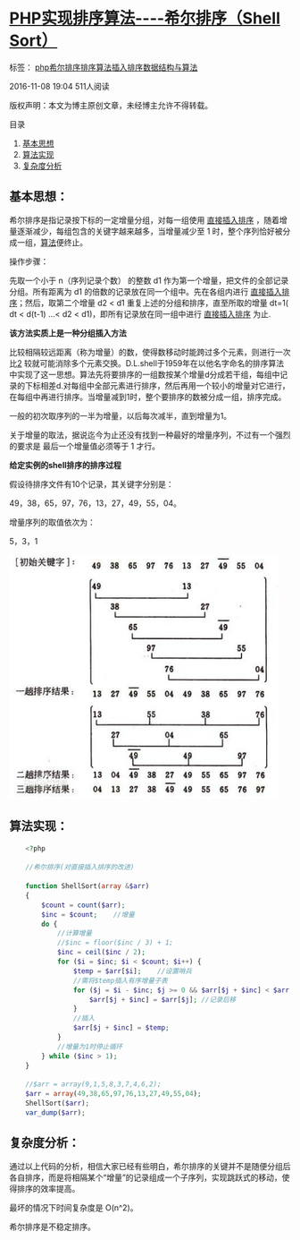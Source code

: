 # [PHP实现排序算法----希尔排序（Shell Sort）][0]

 标签： [php][1][希尔排序][2][排序算法][3][插入排序][4][数据结构与算法][5]

 2016-11-08 19:04  511人阅读  


版权声明：本文为博主原创文章，未经博主允许不得转载。

 目录

1. [基本思想][11]
1. [算法实现][12]
1. [复杂度分析][13]

## 基本思想：

希尔排序是指记录按下标的一定增量分组，对每一组使用 [直接插入排序][14] ，随着增量逐渐减少，每组包含的关键字越来越多，当增量减少至 1 时，整个序列恰好被分成一组，[算法][15]便终止。

操作步骤：

先取一个小于 n（序列记录个数） 的整数 d1 作为第一个增量，把文件的全部记录分组。所有距离为 d1 的倍数的记录放在同一个组中。先在各组内进行 [直接插入排序][14]；然后，取第二个增量 d2 < d1 重复上述的分组和排序，直至所取的增量 dt=1( dt < d(t-1) …< d2 < d1)，即所有记录放在同一组中进行 [直接插入排序][14] 为止.

**该方法实质上是一种分组插入方法**

比较相隔较远距离（称为增量）的数，使得数移动时能跨过多个元素，则进行一次比[2] 较就可能消除多个元素交换。D.L.shell于1959年在以他名字命名的排序算法中实现了这一思想。算法先将要排序的一组数按某个增量d分成若干组，每组中记录的下标相差d.对每组中全部元素进行排序，然后再用一个较小的增量对它进行，在每组中再进行排序。当增量减到1时，整个要排序的数被分成一组，排序完成。

一般的初次取序列的一半为增量，以后每次减半，直到增量为1。

关于增量的取法，据说迄今为止还没有找到一种最好的增量序列，不过有一个强烈的要求是 最后一个增量值必须等于 1 才行。

**给定实例的shell排序的排序过程**

假设待排序文件有10个记录，其关键字分别是：

49，38，65，97，76，13，27，49，55，04。

增量序列的取值依次为：

5，3，1

![这里写图片描述][16]

## 算法实现：
```php
    <?php
    
    //希尔排序(对直接插入排序的改进)
    
    function ShellSort(array &$arr)
    {
        $count = count($arr);
        $inc = $count;    //增量
        do {
            //计算增量
            //$inc = floor($inc / 3) + 1;
            $inc = ceil($inc / 2);
            for ($i = $inc; $i < $count; $i++) {
                $temp = $arr[$i];    //设置哨兵
                //需将$temp插入有序增量子表
                for ($j = $i - $inc; $j >= 0 && $arr[$j + $inc] < $arr[$j]; $j -= $inc) {
                    $arr[$j + $inc] = $arr[$j]; //记录后移
                }
                //插入
                $arr[$j + $inc] = $temp;
            }
            //增量为1时停止循环
        } while ($inc > 1);
    }
    
    //$arr = array(9,1,5,8,3,7,4,6,2);
    $arr = array(49,38,65,97,76,13,27,49,55,04);
    ShellSort($arr);
    var_dump($arr);
```

## 复杂度分析：

通过以上代码的分析，相信大家已经有些明白，希尔排序的关键并不是随便分组后各自排序，而是将相隔某个“增量”的记录组成一个子序列，实现跳跃式的移动，使得排序的效率提高。

最坏的情况下时间复杂度是 O(n^2)。

希尔排序是不稳定排序。

[0]: http://www.csdn.net/baidu_30000217/article/details/53084546
[1]: http://www.csdn.net/tag/php
[2]: http://www.csdn.net/tag/%e5%b8%8c%e5%b0%94%e6%8e%92%e5%ba%8f
[3]: http://www.csdn.net/tag/%e6%8e%92%e5%ba%8f%e7%ae%97%e6%b3%95
[4]: http://www.csdn.net/tag/%e6%8f%92%e5%85%a5%e6%8e%92%e5%ba%8f
[5]: http://www.csdn.net/tag/%e6%95%b0%e6%8d%ae%e7%bb%93%e6%9e%84%e4%b8%8e%e7%ae%97%e6%b3%95
[10]: #
[11]: #t0
[12]: #t1
[13]: #t2
[14]: http://blog.csdn.net/baidu_30000217/article/details/53072746
[15]: http://lib.csdn.net/base/datastructure
[16]: ./20161108184002499.png